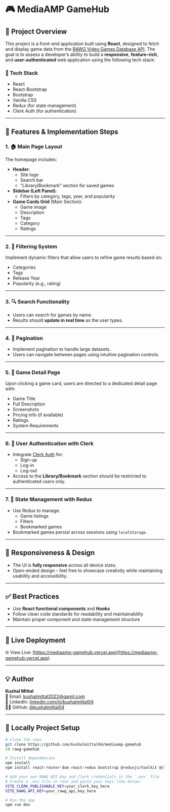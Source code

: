 # 🎮 MediaAMP GameHub

## 📌 Project Overview

This project is a front-end application built using **React**, designed to fetch and display game data from the [RAWG Video Games Database API](https://rawg.io/apidocs). The goal is to assess a developer’s ability to build a **responsive**, **feature-rich**, and **user-authenticated** web application using the following tech stack:

### 🔧 Tech Stack
- React
- React-Bootstrap
- Bootstrap
- Vanilla CSS
- Redux (for state management)
- Clerk Auth (for authentication)

---

## 🚀 Features & Implementation Steps

### 1. 🏠 Main Page Layout
The homepage includes:
- **Header**:  
  - Site logo  
  - Search bar  
  - "Library/Bookmark" section for saved games  
- **Sidebar (Left Panel)**:  
  - Filters by category, tags, year, and popularity  
- **Game Cards Grid** (Main Section):  
  - Game image  
  - Description  
  - Tags  
  - Category  
  - Ratings  

---

### 2. 🧮 Filtering System
Implement dynamic filters that allow users to refine game results based on:
- Categories
- Tags
- Release Year
- Popularity (e.g., rating)

---

### 3. 🔍 Search Functionality
- Users can search for games by name.
- Results should **update in real time** as the user types.

---

### 4. 📄 Pagination
- Implement pagination to handle large datasets.
- Users can navigate between pages using intuitive pagination controls.

---

### 5. 🎯 Game Detail Page
Upon clicking a game card, users are directed to a dedicated detail page with:
- Game Title
- Full Description
- Screenshots
- Pricing info (if available)
- Ratings
- System Requirements

---

### 6. 🔐 User Authentication with Clerk
- Integrate [Clerk Auth](https://clerk.dev/) for:
  - Sign-up
  - Log-in
  - Log-out
- Access to the **Library/Bookmark** section should be restricted to authenticated users only.

---

### 7. 🧠 State Management with Redux
- Use Redux to manage:
  - Game listings
  - Filters
  - Bookmarked games
- Bookmarked games persist across sessions using `localStorage`.

---

## 📱 Responsiveness & Design
- The UI is **fully responsive** across all device sizes.
- Open-ended design – feel free to showcase creativity while maintaining usability and accessibility.

---

## ✅ Best Practices
- Use **React functional components** and **Hooks**
- Follow clean code standards for readability and maintainability
- Maintain proper component and state management structure

---

## 🔗 Live Deployment

🌐 View Live: [https://mediaamp-gamehub.vercel.app](https://mediaamp-gamehub.vercel.app)

---

## 💡 Author

**Kushal Mittal**  
📧 Email: kushalmittal2022@gamil.com  
💼 LinkedIn: [linkedin.com/in/kushalmittal04](https://www.linkedin.com/in/kushalmittal04)  
🧑‍💻 GitHub: [@kushalmittal04](https://github.com/kushalmittal04)

---

## 📂 Locally Project Setup

```bash
# Clone the repo
git clone https://github.com/kushalmittal04/mediaamp-gamehub
cd rawg-gamehub

# Install dependencies
npm install
npm install react-router-dom react-redux bootstrap @reduxjs/toolkit @clerk/themes @clerk/clerk-react react-bootstrap react-icons

# Add your own RAWG API Key and Clerk credentials in the `.env` file
# Create a .env file in root and paste your keys like below:
VITE_CLERK_PUBLISHABLE_KEY=your_clerk_key_here
VITE_RAWG_API_KEY=your_rawg_api_key_here

# Run the app
npm run dev


